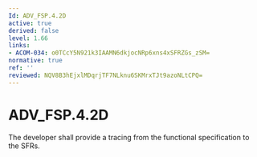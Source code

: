 ```yaml
---
Id: ADV_FSP.4.2D
active: true
derived: false
level: 1.66
links:
- ACOM-034: o0TCcY5N921k3IAAMN6dkjocNRp6xns4xSFRZGs_zSM=
normative: true
ref: ''
reviewed: NQV8B3hEjxlMDqrjTF7NLknu6SKMrxTJt9azoNLtCPQ=
---
```


# ADV_FSP.4.2D

The developer shall provide a tracing from the functional specification to the SFRs.